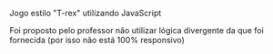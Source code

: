 Jogo estilo "T-rex" utilizando JavaScript

Foi proposto pelo professor não utilizar lógica divergente da que foi fornecida (por isso não está 100% responsivo)
